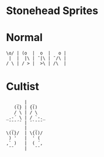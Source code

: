 # Stonehead Sprites

# Normal

```
\o/ | (o  |  o  |   o |
 |  |  |\ | ¯|\ | ¯/\ |
/ \ | / > |  >\ | /\  |
```

# Cultist

```
    _  |  _    
   ((} | {()   
   / \ | / \   
_.-´ \ | / `-._
 ¯¯¯´¯ | ¯`¯¯¯ 
  _    |   _  
\((}/  | \{()/
 ) '   |  ' ( 
,` )   |  ( ´,
 ¯¯    |   ¯¯ 
```
